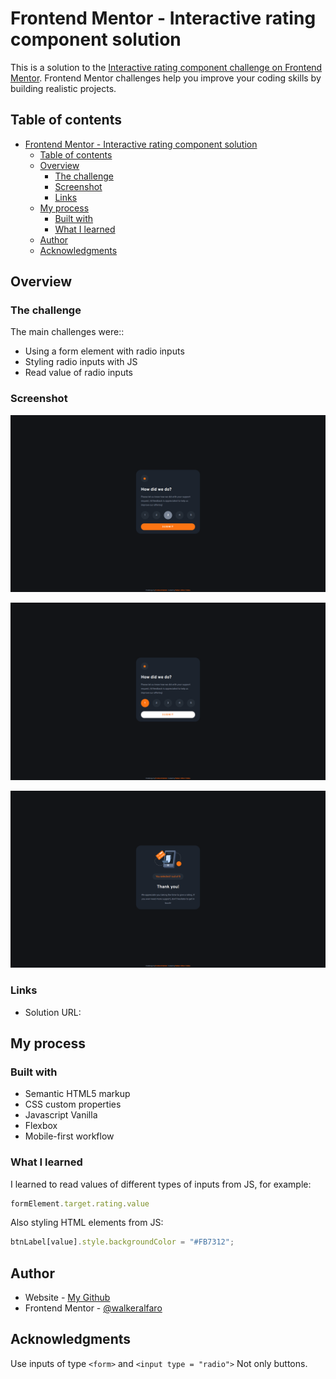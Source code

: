 

# Frontend Mentor - Interactive rating component solution

This is a solution to the [Interactive rating component challenge on Frontend Mentor](https://www.frontendmentor.io/challenges/interactive-rating-component-koxpeBUmI). Frontend Mentor challenges help you improve your coding skills by building realistic projects. 

## Table of contents

- [Frontend Mentor - Interactive rating component solution](#frontend-mentor---interactive-rating-component-solution)
  - [Table of contents](#table-of-contents)
  - [Overview](#overview)
    - [The challenge](#the-challenge)
    - [Screenshot](#screenshot)
    - [Links](#links)
  - [My process](#my-process)
    - [Built with](#built-with)
    - [What I learned](#what-i-learned)
  - [Author](#author)
  - [Acknowledgments](#acknowledgments)

## Overview

### The challenge

The main challenges were::

- Using a form element with radio inputs
- Styling radio inputs with JS
- Read value of radio inputs

### Screenshot

![screenshots_select_input](https://github.com/WalkerAlfaro/interactive-rating-component-main/blob/main/screenshots/select.png)

![screenshots_submit_input](https://github.com/WalkerAlfaro/interactive-rating-component-main/blob/main/screenshots/submit.png)

![screenshots_thanks_card](https://github.com/WalkerAlfaro/interactive-rating-component-main/blob/main/screenshots/thanks.png)

### Links

- Solution URL:

## My process

### Built with

- Semantic HTML5 markup
- CSS custom properties
- Javascript Vanilla
- Flexbox
- Mobile-first workflow

### What I learned

I learned to read values of different types of inputs from JS, for example:

```javascript
formElement.target.rating.value

```

Also styling HTML elements from JS:

```javascript
btnLabel[value].style.backgroundColor = "#FB7312";
```



## Author

- Website - [My Github](https://github.com/WalkerAlfaro)
- Frontend Mentor - [@walkeralfaro](https://www.frontendmentor.io/profile/WalkerAlfaro)

## Acknowledgments

Use inputs of type `<form>` and `<input type = "radio">` Not only buttons.
